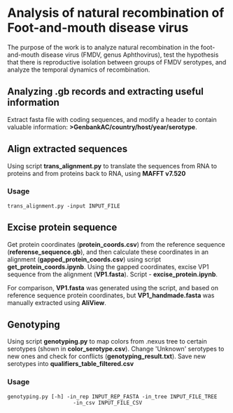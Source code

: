 # Analysis of natural recombination of Foot-and-mouth disease virus

The purpose of the work is to analyze natural recombination in the foot-and-mouth disease virus (FMDV, genus Aphthovirus), test the hypothesis that there is reproductive isolation between groups of FMDV serotypes, and analyze the temporal dynamics of recombination.

## Analyzing .gb records and extracting useful information

Extract fasta file with coding sequences, and modify a header to contain valuable information: **>GenbankAC/country/host/year/serotype**.

## Align extracted sequences

Using script **trans_alignment.py** to translate the sequences from RNA to proteins and from proteins back to RNA, using **MAFFT v7.520**

### Usage
```
trans_alignment.py -input INPUT_FILE 
```

## Excise protein sequence

Get protein coordinates (**protein_coords.csv**) from the reference sequence (**referense_sequence.gb**), and then calculate these coordinates in an alignment (**gapped_protein_coords.csv**) using script **get_protein_coords.ipynb**. Using the gapped coordinates, excise VP1 sequence from the alignment (**VP1.fasta**). Script - **excise_protein.ipynb**.

For comparison, **VP1.fasta** was generated using the script, and based on reference sequence protein coordinates, but **VP1_handmade.fasta** was manually extracted using **AliView**. 

## Genotyping

Using script **genotyping.py** to map colors from .nexus tree to certain serotypes (shown in **color_serotype.csv**). Change 'Unknown' serotypes to new ones and check for conflicts (**genotyping_result.txt**). Save new serotypes into **qualifiers_table_filtered.csv**

### Usage 
```
genotyping.py [-h] -in_rep INPUT_REP_FASTA -in_tree INPUT_FILE_TREE
                     -in_csv INPUT_FILE_CSV
```